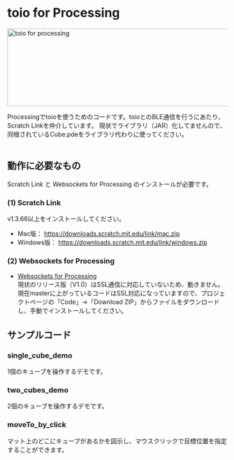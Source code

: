 # toio for Processing

<img src="https://i.gyazo.com/50f30fd3cd9ba2f62c948ab3e844b377.png" width="570" height="177" alt="toio for processing">

Processingでtoioを使うためのコードです。toioとのBLE通信を行うにあたり、Scratch Linkを仲介しています。
現状でライブラリ（JAR）化してませんので、同根されているCube.pdeをライブラリ代わりに使ってください。
<br>
<br>
## 動作に必要なもの
Scratch Link と Websockets for Processing のインストールが必要です。

### (1) Scratch Link
v1.3.66以上をインストールしてください。<br>
- Mac版： https://downloads.scratch.mit.edu/link/mac.zip <br>
- Windows版： https://downloads.scratch.mit.edu/link/windows.zip <br>

### (2) Websockets for Processing
- [Websockets for Processing](https://github.com/alexandrainst/processing_websockets) <br>
現状のリリース版（V1.0）はSSL通信に対応していないため、動きません。現在masterに上がっているコードはSSL対応になっていますので、プロジェクトページの「Code」→「Download ZIP」からファイルをダウンロードし、手動でインストールしてください。


## サンプルコード
### single_cube_demo
1個のキューブを操作するデモです。

### two_cubes_demo
2個のキューブを操作するデモです。

### moveTo_by_click
マット上のどこにキューブがあるかを図示し、マウスクリックで目標位置を指定することができます。

